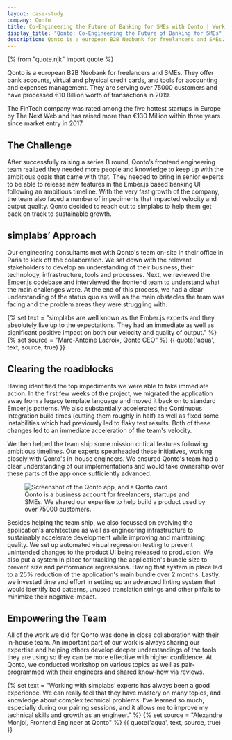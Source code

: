 ```yaml
---
layout: case-study
company: Qonto
title: Co-Engineering the Future of Banking for SMEs with Qonto | Work
display_title: "Qonto: Co-Engineering the Future of Banking for SMEs"
description: Qonto is a european B2B Neobank for freelancers and SMEs. We helped their team deliver mission critical features and scale sustainably.
---
```


{% from "quote.njk" import quote %}

<p class="post__tagline">
Qonto is a european B2B Neobank for freelancers and SMEs. They offer bank accounts, virtual and physical credit
cards, and tools for accounting and expenses management. They are serving over 75000 customers and have processed
€10 Billion worth of transactions in 2019.
</p>
<p class="post__tagline">
The FinTech company was rated among the five hottest startups in Europe by The Next Web and has raised more than
€130 Million within three years since market entry in 2017.
</p>

## The Challenge

After successfully raising a series B round, Qonto’s frontend engineering team realized they needed more people
and knowledge to keep up with the ambitious goals that came with that. They needed to bring in senior experts to
be able to release new features in the Ember.js based banking UI following an ambitious timeline. With the very
fast growth of the company, the team also faced a number of impediments that impacted velocity and output quality.
Qonto decided to reach out to simplabs to help them get back on track to sustainable growth.

## simplabs’ Approach

Our engineering consultants met with Qonto's team on-site in their office in Paris to kick off the collaboration.
We sat down with the relevant stakeholders to develop an understanding of their business, their technology,
infrastructure, tools and processes. Next, we reviewed the Ember.js codebase and interviewed the frontend team to
understand what the main challenges were. At the end of this process, we had a clear understanding of the status
quo as well as the main obstacles the team was facing and the problem areas they were struggling with.

{% set text = "simplabs are well known as the Ember.js experts and they absolutely live up to the expectations. They had an immediate as well as significant positive impact on both our velocity and quality of output." %}
{% set source = "Marc-Antoine Lacroix, Qonto CEO" %}
{{ quote('aqua', text, source, true) }}

## Clearing the roadblocks

Having identified the top impediments we were able to take immediate action. In the first few weeks of the
project, we migrated the application away from a legacy template language and moved it back on to standard
Ember.js patterns. We also substantially accelerated the Continuous Integration build times (cutting them roughly
in half) as well as fixed some instabilities which had previously led to flaky test results. Both of these changes
led to an immediate acceleration of the team's velocity.

We then helped the team ship some mission critical features following ambitious timelines. Our experts spearheaded
these initiatives, working closely with Qonto's in-house engineers. We ensured Qonto's team had a clear
understanding of our implementations and would take ownership over these parts of the app once sufficiently
advanced.

<figure>
  <img
    src="/assets/images/work/qonto-comp.jpg"
    alt="Screenshot of the Qonto app, and a Qonto card"
  />
  <figcaption>
    Qonto is a business account for freelancers, startups and SMEs. We shared our expertise to help build a product used by over 75000 customers.
  </figcaption>
</figure>

Besides helping the team ship, we also focussed on evolving the application's architecture as well as engineering
infrastructure to sustainably accelerate development while improving and maintaining quality. We set up automated
visual regression testing to prevent unintended changes to the product UI being released to production. We also
put a system in place for tracking the application's bundle size to prevent size and performance regressions.
Having that system in place led to a 25% reduction of the application's main bundle over 2 months. Lastly, we
invested time and effort in setting up an advanced linting system that would identify bad patterns, unused
translation strings and other pitfalls to minimize their negative impact.

## Empowering the Team

All of the work we did for Qonto was done in close collaboration with their in-house team. An important part of
our work is always sharing our expertise and helping others develop deeper understandings of the tools they are
using so they can be more effective with higher confidence. At Qonto, we conducted workshop on various topics as
well as pair-programmed with their engineers and shared know-how via reviews.

{% set text = "Working with simplabs’ experts has always been a good experience.
        We can really feel that they have mastery on many topics, and knowledge about complex technical problems.
        I’ve learned so much, especially during our pairing sessions, and it allows me to improve my technical skills
        and growth as an engineer." %}
{% set source = "Alexandre Monjol, Frontend Engineer at Qonto" %}
{{ quote('aqua', text, source, true) }}
